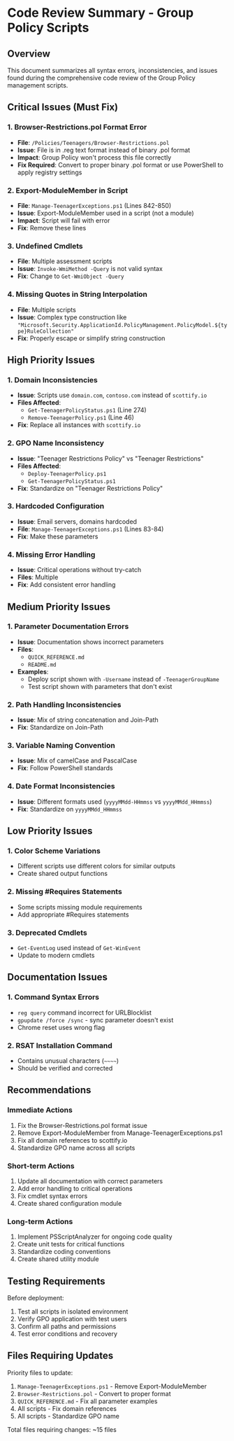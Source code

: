 # Code Review Summary - Group Policy Scripts

## Overview
This document summarizes all syntax errors, inconsistencies, and issues found during the comprehensive code review of the Group Policy management scripts.

## Critical Issues (Must Fix)

### 1. **Browser-Restrictions.pol Format Error**
- **File**: `/Policies/Teenagers/Browser-Restrictions.pol`
- **Issue**: File is in .reg text format instead of binary .pol format
- **Impact**: Group Policy won't process this file correctly
- **Fix Required**: Convert to proper binary .pol format or use PowerShell to apply registry settings

### 2. **Export-ModuleMember in Script**
- **File**: `Manage-TeenagerExceptions.ps1` (Lines 842-850)
- **Issue**: Export-ModuleMember used in a script (not a module)
- **Impact**: Script will fail with error
- **Fix**: Remove these lines

### 3. **Undefined Cmdlets**
- **File**: Multiple assessment scripts
- **Issue**: `Invoke-WmiMethod -Query` is not valid syntax
- **Fix**: Change to `Get-WmiObject -Query`

### 4. **Missing Quotes in String Interpolation**
- **File**: Multiple scripts
- **Issue**: Complex type construction like `"Microsoft.Security.ApplicationId.PolicyManagement.PolicyModel.${type}RuleCollection"`
- **Fix**: Properly escape or simplify string construction

## High Priority Issues

### 1. **Domain Inconsistencies**
- **Issue**: Scripts use `domain.com`, `contoso.com` instead of `scottify.io`
- **Files Affected**:
  - `Get-TeenagerPolicyStatus.ps1` (Line 274)
  - `Remove-TeenagerPolicy.ps1` (Line 46)
- **Fix**: Replace all instances with `scottify.io`

### 2. **GPO Name Inconsistency**
- **Issue**: "Teenager Restrictions Policy" vs "Teenager Restrictions"
- **Files Affected**:
  - `Deploy-TeenagerPolicy.ps1`
  - `Get-TeenagerPolicyStatus.ps1`
- **Fix**: Standardize on "Teenager Restrictions Policy"

### 3. **Hardcoded Configuration**
- **Issue**: Email servers, domains hardcoded
- **File**: `Manage-TeenagerExceptions.ps1` (Lines 83-84)
- **Fix**: Make these parameters

### 4. **Missing Error Handling**
- **Issue**: Critical operations without try-catch
- **Files**: Multiple
- **Fix**: Add consistent error handling

## Medium Priority Issues

### 1. **Parameter Documentation Errors**
- **Issue**: Documentation shows incorrect parameters
- **Files**: 
  - `QUICK_REFERENCE.md`
  - `README.md`
- **Examples**:
  - Deploy script shown with `-Username` instead of `-TeenagerGroupName`
  - Test script shown with parameters that don't exist

### 2. **Path Handling Inconsistencies**
- **Issue**: Mix of string concatenation and Join-Path
- **Fix**: Standardize on Join-Path

### 3. **Variable Naming Convention**
- **Issue**: Mix of camelCase and PascalCase
- **Fix**: Follow PowerShell standards

### 4. **Date Format Inconsistencies**
- **Issue**: Different formats used (`yyyyMMdd-HHmmss` vs `yyyyMMdd_HHmmss`)
- **Fix**: Standardize on `yyyyMMdd_HHmmss`

## Low Priority Issues

### 1. **Color Scheme Variations**
- Different scripts use different colors for similar outputs
- Create shared output functions

### 2. **Missing #Requires Statements**
- Some scripts missing module requirements
- Add appropriate #Requires statements

### 3. **Deprecated Cmdlets**
- `Get-EventLog` used instead of `Get-WinEvent`
- Update to modern cmdlets

## Documentation Issues

### 1. **Command Syntax Errors**
- `reg query` command incorrect for URLBlocklist
- `gpupdate /force /sync` - sync parameter doesn't exist
- Chrome reset uses wrong flag

### 2. **RSAT Installation Command**
- Contains unusual characters (`~~~~`)
- Should be verified and corrected

## Recommendations

### Immediate Actions
1. Fix the Browser-Restrictions.pol format issue
2. Remove Export-ModuleMember from Manage-TeenagerExceptions.ps1
3. Fix all domain references to scottify.io
4. Standardize GPO name across all scripts

### Short-term Actions
1. Update all documentation with correct parameters
2. Add error handling to critical operations
3. Fix cmdlet syntax errors
4. Create shared configuration module

### Long-term Actions
1. Implement PSScriptAnalyzer for ongoing code quality
2. Create unit tests for critical functions
3. Standardize coding conventions
4. Create shared utility module

## Testing Requirements

Before deployment:
1. Test all scripts in isolated environment
2. Verify GPO application with test users
3. Confirm all paths and permissions
4. Test error conditions and recovery

## Files Requiring Updates

Priority files to update:
1. `Manage-TeenagerExceptions.ps1` - Remove Export-ModuleMember
2. `Browser-Restrictions.pol` - Convert to proper format
3. `QUICK_REFERENCE.md` - Fix all parameter examples
4. All scripts - Fix domain references
5. All scripts - Standardize GPO name

Total files requiring changes: ~15 files